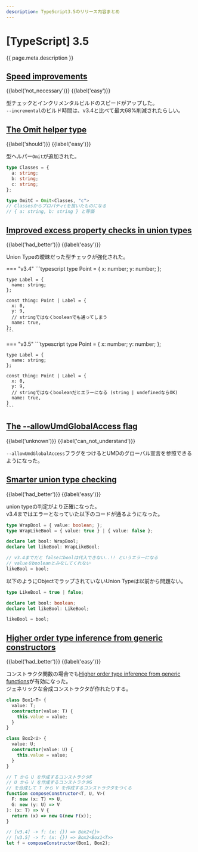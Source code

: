 ```yaml
---
description: TypeScript3.5のリリース内容まとめ
---
```


# [TypeScript] 3.5

{{ page.meta.description }}


## [Speed improvements]

[Speed improvements]: https://www.typescriptlang.org/docs/handbook/release-notes/typescript-3-5.html#speed-improvements

{{label('not_necessary')}} {{label('easy')}}

型チェックとインクリメンタルビルドのスピードがアップした。  
`--incremental`のビルド時間は、v3.4と比べて最大68%削減されたらしい。


## [The Omit helper type]

[The Omit helper type]: https://www.typescriptlang.org/docs/handbook/release-notes/typescript-3-5.html#the-omit-helper-type

{{label('should')}} {{label('easy')}}

型ヘルパー`Omit`が追加された。

```typescript
type Classes = {
  a: string;
  b: string;
  c: string;
};

type OmitC = Omit<Classes, "c">
// Classesからプロパティcを抜いたものになる
// { a: string, b: string } と等価
```

## [Improved excess property checks in union types]

[Improved excess property checks in union types]: https://www.typescriptlang.org/docs/handbook/release-notes/typescript-3-5.html#improved-excess-property-checks-in-union-types

{{label('had_better')}} {{label('easy')}}

Union Typeの曖昧だった型チェックが強化された。

=== "v3.4"
    ```typescript
    type Point = {
      x: number;
      y: number;
    };

    type Label = {
      name: string;
    };

    const thing: Point | Label = {
      x: 0,
      y: 9,
      // stringではなくbooleanでも通ってしまう
      name: true,
    };
    ```

=== "v3.5"
    ```typescript
    type Point = {
      x: number;
      y: number;
    };

    type Label = {
      name: string;
    };

    const thing: Point | Label = {
      x: 0,
      y: 9,
      // stringではなくbooleanだとエラーになる (string | undefinedならOK)
      name: true,
    }
    ```


## [The --allowUmdGlobalAccess flag]

[The --allowUmdGlobalAccess flag]: https://www.typescriptlang.org/docs/handbook/release-notes/typescript-3-5.html#the---allowumdglobalaccess-flag

{{label('unknown')}} {{label('can_not_understand')}}

`--allowUmdGlobalAccess`フラグをつけるとUMDのグローバル宣言を参照できるようになった。


## [Smarter union type checking]

[Smarter union type checking]: https://www.typescriptlang.org/docs/handbook/release-notes/typescript-3-5.html#smarter-union-type-checking

{{label('had_better')}} {{label('easy')}}

union typeの判定がより正確になった。  
v3.4まではエラーとなっていた以下のコードが通るようになった。

```typescript
type WrapBool = { value: boolean; };
type WrapLikeBool = { value: true } | { value: false };

declare let bool: WrapBool;
declare let likeBool: WrapLikeBool;

// v3.4までだと falseにboolは代入できない..!! というエラーになる
// valueをbooleanとみなしてくれない
likeBool = bool;
```

以下のようにObjectでラップされていないUnion Typeは以前から問題ない。

```typescript
type LikeBool = true | false;

declare let bool: boolean;
declare let likeBool: LikeBool;

likeBool = bool;
```


## [Higher order type inference from generic constructors]

[Higher order type inference from generic constructors]: https://www.typescriptlang.org/docs/handbook/release-notes/typescript-3-5.html#higher-order-type-inference-from-generic-constructors

{{label('had_better')}} {{label('easy')}}

コンストラクタ関数の場合でも[Higher order type inference from generic functions]が有効になった。  
ジェネリックな合成コンストラクタが作れたりする。

```typescript
class Box1<T> {
  value: T;
  constructor(value: T) {
    this.value = value;
  }
}

class Box2<U> {
  value: U;
  constructor(value: U) {
    this.value = value;
  }
}

// T から U を作成するコンストラクタF
// U から V を作成するコンストラクタG
// を合成して T から V を作成するコンストラクタをつくる
function composeConstructor<T, U, V>(
  F: new (x: T) => U,
  G: new (y: U) => V
): (x: T) => V {
  return (x) => new G(new F(x));
}

// [v3.4] -> f: (x: {}) => Box2<{}>
// [v3.5] -> f: (x: {}) => Box2<Box1<T>>
let f = composeConstructor(Box1, Box2);
```

[Higher order type inference from generic functions]: ../3.4/#higher-order-type-inference-from-generic-functions
